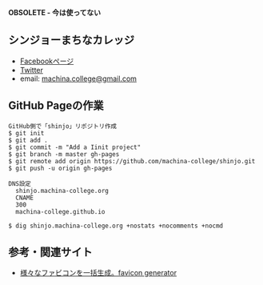 **OBSOLETE - 今は使ってない**

シンジョーまちなカレッジ
------

* [Facebookページ](https://www.facebook.com/shinjomachinacollege/)
* [Twitter](https://twitter.com/machina_college)
* email: machina.college@gmail.com

GitHub Pageの作業
----

    GitHub側で「shinjo」リポジトリ作成
    $ git init
    $ git add .
    $ git commit -m "Add a Iinit project"
    $ git branch -m master gh-pages
    $ git remote add origin https://github.com/machina-college/shinjo.git
    $ git push -u origin gh-pages

    DNS設定
      shinjo.machina-college.org
      CNAME
      300
      machina-college.github.io

    $ dig shinjo.machina-college.org +nostats +nocomments +nocmd


参考・関連サイト
----

* [様々なファビコンを一括生成。favicon generator](https://ao-system.net/favicongenerator/)
